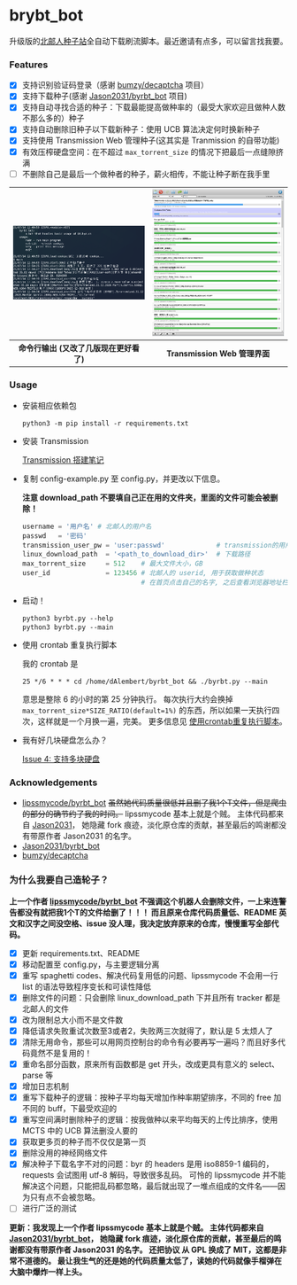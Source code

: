 # brybt_bot

升级版的[北邮人种子站](https://byr.pt/promotionlink.php?key=2fa9cf9b8c919fd2c6f72076f6e2ccde)全自动下载刷流脚本。最近邀请有点多，可以留言找我要。

### Features

- [x] 支持识别验证码登录（感谢 [bumzy/decaptcha](https://github.com/bumzy/decaptcha) 项目）
- [x] 支持下载种子(感谢 [Jason2031/byrbt_bot](https://github.com/Jason2031/byrbt_bot) 项目)
- [x] 支持自动寻找合适的种子：下载最能提高做种率的（最受大家欢迎且做种人数不那么多的）种子
- [x] 支持自动删除旧种子以下载新种子：使用 UCB 算法决定何时换新种子
- [x] 支持使用 Transmission Web 管理种子(这其实是 Tranmission 的自带功能)
- [x] 有效压榨硬盘空间：在不超过 `max_torrent_size` 的情况下把最后一点缝隙挤满
- [ ] 不删除自己是最后一个做种者的种子，薪火相传，不能让种子断在我手里

<table>
    <tr>
        <th width=50%><img src="https://raw.githubusercontent.com/WhymustIhaveaname/ByrBtAutoDownloader/main/images/terminal.png"/></th>
        <th width=50%><img src="https://raw.githubusercontent.com/WhymustIhaveaname/ByrBtAutoDownloader/main/images/web.png"/></th>
    </tr>
    <tr>
        <th>命令行输出 (又改了几版现在更好看了)</th>
        <th>Transmission Web 管理界面</th>
    </tr>
</table>

### Usage

* 安装相应依赖包

   ```shell
   python3 -m pip install -r requirements.txt
   ```

* 安装 Transmission

   [Transmission 搭建笔记](https://github.com/WhymustIhaveaname/Transmission-Block-Xunlei/blob/main/%E6%90%AD%E5%BB%BA%E7%AC%94%E8%AE%B0.md)

* 复制 config-example.py 至 config.py，并更改以下信息。

    **注意 download_path 不要填自己正在用的文件夹，里面的文件可能会被删除！**

    ```python
    username = '用户名' # 北邮人的用户名
    passwd   = '密码'
    transmission_user_pw = 'user:passwd'             # transmission的用户名和密码，按照格式填入
    linux_download_path  = '<path_to_download_dir>'  # 下载路径
    max_torrent_size     = 512    # 最大文件大小，GB
    user_id              = 123456 # 北邮人的 userid, 用于获取做种状态
                                  # 在首页点击自己的名字, 之后查看浏览器地址栏就可以看到
    ```

* 启动！

   ```shell
   python3 byrbt.py --help
   python3 byrbt.py --main
   ```

* 使用 crontab 重复执行脚本

    我的 crontab 是

    ```
    25 */6 * * * cd /home/dAlembert/byrbt_bot && ./byrbt.py --main
    ```

    意思是整除 6 的小时的第 25 分钟执行。
    每次执行大约会换掉 `max_torrent_size*SIZE_RATIO(default=1%)` 的东西，所以如果一天执行四次，这样就是一个月换一遍，完美。
    更多信息见 [使用crontab重复执行脚本](https://github.com/WhymustIhaveaname/TsinghuaTunet#%E4%BD%BF%E7%94%A8crontab%E9%87%8D%E5%A4%8D%E6%89%A7%E8%A1%8C%E8%84%9A%E6%9C%AC)。
    
* 我有好几块硬盘怎么办？

    [Issue 4: 支持多块硬盘](https://github.com/WhymustIhaveaname/ByrBtAutoDownloader/issues/4)

### Acknowledgements

* [lipssmycode/byrbt_bot](https://github.com/lipssmycode/byrbt_bot)
~~虽然她代码质量很低并且删了我1个T文件，但是爬虫的部分的确节约了我的时间。~~
lipssmycode 基本上就是个贼。
主体代码都来自 [Jason2031](https://github.com/Jason2031)，
她隐藏 fork 痕迹，淡化原仓库的贡献，甚至最后的鸣谢都没有带原作者 Jason2031 的名字。
* [Jason2031/byrbt_bot](https://github.com/Jason2031/byrbt_bot)
* [bumzy/decaptcha](https://github.com/bumzy/decaptcha)

### 为什么我要自己造轮子？

**上一个作者 [lipssmycode/byrbt_bot](https://github.com/lipssmycode/byrbt_bot) 不强调这个机器人会删除文件，一上来连警告都没有就把我1个T的文件给删了！！！
而且原来仓库代码质量低、README 英文和汉字之间没空格、issue 没人理，我决定放弃原来的仓库，慢慢重写全部代码。**

- [x] 更新 requirements.txt、README
- [x] 移动配置至 config.py，与主要逻辑分离
- [x] 重写 spaghetti codes、解决代码复用低的问题、lipssmycode 不会用一行 list 的语法导致程序变长和可读性降低
- [x] 删除文件的问题：只会删除 linux_download_path 下并且所有 tracker 都是北邮人的文件
- [x] 改为限制总大小而不是文件数
- [x] 降低请求失败重试次数至3或者2，失败两三次就得了，默认是 5 太烦人了
- [x] 清除无用命令，那些可以用网页控制台的命令有必要再写一遍吗？而且好多代码竟然不是复用的！
- [x] 重命名部分函数，原来所有函数都是 get 开头，改成更具有意义的 select、parse 等
- [x] 增加日志机制
- [x] 重写下载种子的逻辑：按种子平均每天增加作种率期望排序，不同的 free 加不同的 buff，下最受欢迎的
- [x] 重写空间满时删除种子的逻辑：按我做种以来平均每天的上传比排序，使用 MCTS 中的 UCB 算法删没人要的
- [x] 获取更多页的种子而不仅仅是第一页
- [x] 删除没用的神经网络文件
- [x] 解决种子下载名字不对的问题：byr 的 headers 是用 iso8859-1 编码的，requests 会试图用 utf-8 解码，导致很多乱码。
可怜的 lipssmycode 并不能解决这个问题，只能把乱码都忽略，最后就出现了一堆点组成的文件名——因为只有点不会被忽略。
- [ ] 进行广泛的测试

**更新：我发现上一个作者 lipssmycode 基本上就是个贼。
主体代码都来自 [Jason2031/byrbt_bot](https://github.com/Jason2031/byrbt_bot)，
她隐藏 fork 痕迹，淡化原仓库的贡献，甚至最后的鸣谢都没有带原作者 Jason2031 的名字。
还把协议 从 GPL 换成了 MIT，这都是非常不道德的。
最让我生气的还是她的代码质量太低了，读她的代码就像手榴弹在大脑中爆炸一样上头。**
